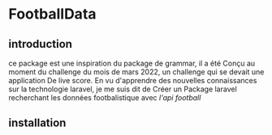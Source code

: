 # FootballData
## introduction 
<p> ce package est une inspiration du package de grammar, il a été 
Conçu au moment du challenge du mois de mars 2022, un challenge qui se devait une application 
De live score. En vu d'apprendre des nouvelles connaissances sur la technologie laravel, je me suis dit de 
Créer un Package laravel recherchant les données footbalistique avec <em> l'api football </em>
</p>

## installation
